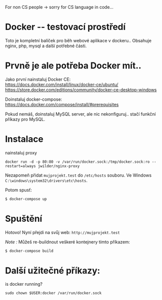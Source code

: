 For non CS people -> sorry for CS language in code...

Docker -- testovací prostředí
==============
Toto je kompletní balíček pro běh webové aplikace v dockeru.. Obsahuje nginx, php, mysql a další potřebné části.

Prvně je ale potřeba Docker mít..
=================================
Jako první nainstaluj Docker CE: 
https://docs.docker.com/install/linux/docker-ce/ubuntu/
https://store.docker.com/editions/community/docker-ce-desktop-windows

Doinstaluj docker-compose:
https://docs.docker.com/compose/install/#prerequisites

Pokud nemáš, doinstaluj MySQL server, ale nic nekonfiguruj.. stačí funkční příkazy pro MySQL.




# Instalace
nainstaluj proxy

`docker run -d -p 80:80 -v /var/run/docker.sock:/tmp/docker.sock:ro --restart=always jwilder/nginx-proxy`


Nezapomeň přidat `mujprojekt.test` do `/etc/hosts` souboru. Ve Windows `C:\windows\system32\drivers\etc\hosts`.


Potom spusť:

```bash
$ docker-compose up
```

# Spuštění

Hotovo! Nyní přejdi na svůj web: `http://mujprojekt.test`

_Note :_ Můžeš re-buildnout veškeré kontejnery tímto příkazem:

```bash
$ docker-compose build
```

# Další užitečné příkazy:

is docker running?
````
sudo chown $USER:docker /var/run/docker.sock
````


